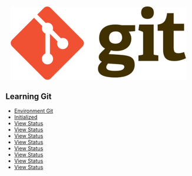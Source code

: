 <p align="center">
  <img src="images/Git-logo.svg" witdh="650" height="200" alt="Logo-Git"/>
</p>

 ## Learning Git

- [Environment Git](guides/001/README.md)
- [Initialized](guides/002/README.md)
- [View Status](guides/003/README.md)
- [View Status](guides/004/README.md)
- [View Status](guides/005/README.md)
- [View Status](guides/006/README.md)
- [View Status](guides/007/README.md)
- [View Status](guides/008/README.md)
- [View Status](guides/009/README.md)
- [View Status](guides/010/README.md)
